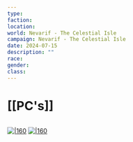 ```yaml
---
type: 
faction: 
location: 
world: Nevarif - The Celestial Isle
campaign: Nevarif - The Celestial Isle
date: 2024-07-15
description: ""
race: 
gender: 
class: 
---
```

# [[PC's]]

```statblock

```
[![|160](https://www.dndbeyond.com/avatars/39554/979/1581111423-117462931.jpeg?width=150&height=150&fit=crop&quality=95&auto=webp)](https://www.dndbeyond.com/characters/117462931) [![|160](https://www.dndbeyond.com/avatars/40207/914/1581111423-118375931.jpeg?width=150&height=150&fit=crop&quality=95&auto=webp)](https://www.dndbeyond.com/characters/118375931/ZUXEP7)




